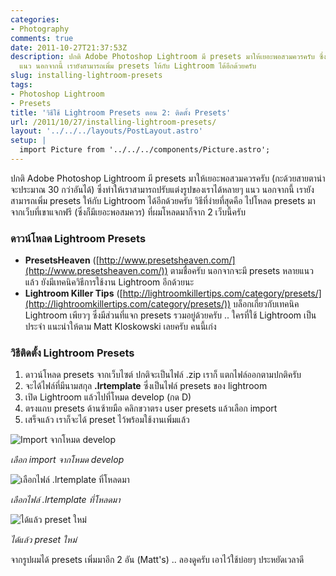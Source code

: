 ```yaml
---
categories:
- Photography
comments: true
date: 2011-10-27T21:37:53Z
description: ปกติ Adobe Photoshop Lightroom มี presets มาให้เยอะพอสวมควรครับ ซึ่งทำให้เราสามารถปรับแต่งรูปของเราได้หลายๆ
  แนว นอกจากนี้ เรายังสามารถเพิ่ม presets ให้กับ Lightroom ได้อีกด้วยครับ
slug: installing-lightroom-presets
tags:
- Photoshop Lightroom
- Presets
title: 'วิธีใช้ Lightroom Presets ตอน 2: ติดตั้ง Presets'
url: /2011/10/27/installing-lightroom-presets/
layout: '../../../layouts/PostLayout.astro'
setup: |
  import Picture from '../../../components/Picture.astro';
---
```


ปกติ Adobe Photoshop Lightroom มี presets มาให้เยอะพอสวมควรครับ (กะด้วยสายตาน่าจะประมาณ 30 กว่าอันได้) ซึ่งทำให้เราสามารถปรับแต่งรูปของเราได้หลายๆ แนว นอกจากนี้ เรายังสามารถเพิ่ม presets ให้กับ Lightroom ได้อีกด้วยครับ วิธีที่ง่ายที่สุดคือ ไปโหลด presets มาจากเว็บที่เขาแจกฟรี (ซึ่งก็มีเยอะพอสมควร) ที่ผมโหลดมาก็จาก 2 เว็บนี้ครับ

### ดาวน์โหลด Lightroom Presets

* **PresetsHeaven** ([http://www.presetsheaven.com/](http://www.presetsheaven.com/)) ตามชื่อครับ นอกจากจะมี presets หลายแนวแล้ว ยังมีเทคนิควิธีการใช้งาน Lightroom อีกด้วยนะ
* **Lightroom Killer Tips** ([http://lightroomkillertips.com/category/presets/](http://lightroomkillertips.com/category/presets/)) บล็อกเกี่ยวกับเทคนิค Lightroom เพียวๆ ซึ่งมีส่วนที่แจก presets รวมอยู่ด้วยครับ .. ใครที่ใช้ Lightroom เป็นประจำ แนะนำให้ตาม Matt Kloskowski เลยครับ คนนี้เก่ง


### วิธีติดตั้ง Lightroom Presets

1. ดาวน์โหลด presets จากเว็บไซต์ ปกติจะเป็นไฟล์ .zip เราก็ แตกไฟล์ออกตามปกติครับ
2. จะได้ไฟล์ที่มีนามสกุล **.lrtemplate** ซึ่งเป็นไฟล์ presets ของ lightroom
3. เปิด Lightroom แล้วไปที่โหมด develop (กด D)
4. ตรงแถบ presets ด้านซ้ายมือ คลิกขวาตรง user presets แล้วเลือก import
5. เสร็จแล้ว เราก็จะได้ preset ไว้พร้อมใช้งานเพิ่มแล้ว


![Import จากโหมด develop](https://files.armno.in.th/uploads/2011/10/import.jpg)

<i>เลือก import จากโหมด develop</i>

![เลือกไฟล์ .lrtemplate ที่โหลดมา](https://files.armno.in.th/uploads/2011/10/select_files.jpg)

<i>เลือกไฟล์ .lrtemplate ที่โหลดมา</i>

![ได้แล้ว preset ใหม่](https://files.armno.in.th/uploads/2011/10/finished.jpg)

<i>ได้แล้ว preset ใหม่</i>

จากรูปผมได้ presets เพิ่มมาอีก 2 อัน (Matt's) .. ลองดูครับ เอาไว้ใช้บ่อยๆ ประหยัดเวลาดี
